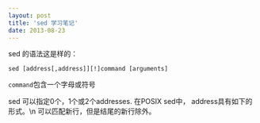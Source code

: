 ```yaml
---
layout: post
title: 'sed 学习笔记'
date: 2013-08-23
---
```


sed 的语法这是样的：

```
sed [address[,address]][!]command [arguments]
```

```command```包含一个字母或符号

sed 可以指定0个，1个或2个addresses. 在POSIX sed中， address具有如下的形式。\n 可以匹配新行，但是结尾的新行除外。

